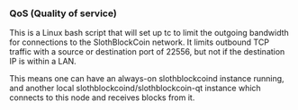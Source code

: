 ### QoS (Quality of service) ###

This is a Linux bash script that will set up tc to limit the outgoing bandwidth for connections to the SlothBlockCoin network. It limits outbound TCP traffic with a source or destination port of 22556, but not if the destination IP is within a LAN.

This means one can have an always-on slothblockcoind instance running, and another local slothblockcoind/slothblockcoin-qt instance which connects to this node and receives blocks from it.
